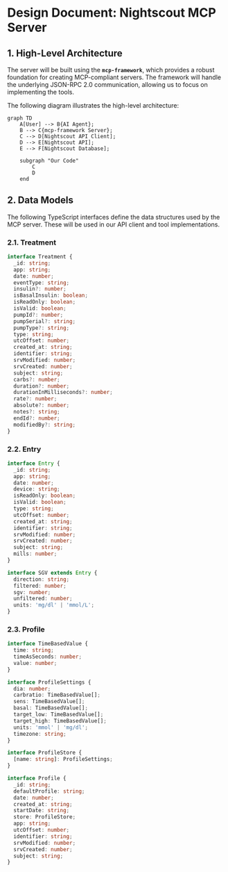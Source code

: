 # **Design Document: Nightscout MCP Server**

## **1. High-Level Architecture**

The server will be built using the **`mcp-framework`**, which provides a robust foundation for creating MCP-compliant servers. The framework will handle the underlying JSON-RPC 2.0 communication, allowing us to focus on implementing the tools.

The following diagram illustrates the high-level architecture:

```mermaid
graph TD
    A[User] --> B{AI Agent};
    B --> C{mcp-framework Server};
    C --> D[Nightscout API Client];
    D --> E[Nightscout API];
    E --> F[Nightscout Database];

    subgraph "Our Code"
        C
        D
    end
```

## **2. Data Models**

The following TypeScript interfaces define the data structures used by the MCP server. These will be used in our API client and tool implementations.

### **2.1. Treatment**

```typescript
interface Treatment {
  _id: string;
  app: string;
  date: number;
  eventType: string;
  insulin?: number;
  isBasalInsulin: boolean;
  isReadOnly: boolean;
  isValid: boolean;
  pumpId?: number;
  pumpSerial?: string;
  pumpType?: string;
  type: string;
  utcOffset: number;
  created_at: string;
  identifier: string;
  srvModified: number;
  srvCreated: number;
  subject: string;
  carbs?: number;
  duration?: number;
  durationInMilliseconds?: number;
  rate?: number;
  absolute?: number;
  notes?: string;
  endId?: number;
  modifiedBy?: string;
}
```

### **2.2. Entry**

```typescript
interface Entry {
  _id: string;
  app: string;
  date: number;
  device: string;
  isReadOnly: boolean;
  isValid: boolean;
  type: string;
  utcOffset: number;
  created_at: string;
  identifier: string;
  srvModified: number;
  srvCreated: number;
  subject: string;
  mills: number;
}

interface SGV extends Entry {
  direction: string;
  filtered: number;
  sgv: number;
  unfiltered: number;
  units: 'mg/dl' | 'mmol/L';
}
```

### **2.3. Profile**

```typescript
interface TimeBasedValue {
  time: string;
  timeAsSeconds: number;
  value: number;
}

interface ProfileSettings {
  dia: number;
  carbratio: TimeBasedValue[];
  sens: TimeBasedValue[];
  basal: TimeBasedValue[];
  target_low: TimeBasedValue[];
  target_high: TimeBasedValue[];
  units: 'mmol' | 'mg/dl';
  timezone: string;
}

interface ProfileStore {
  [name: string]: ProfileSettings;
}

interface Profile {
  _id: string;
  defaultProfile: string;
  date: number;
  created_at: string;
  startDate: string;
  store: ProfileStore;
  app: string;
  utcOffset: number;
  identifier: string;
  srvModified: number;
  srvCreated: number;
  subject: string;
}